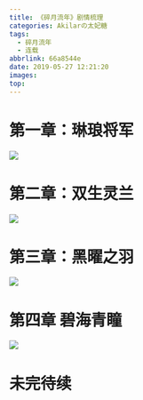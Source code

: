 ```yaml
---
title: 《碎月流年》剧情梳理
categories: Akilarの太妃糖
tags:
  - 碎月流年
  - 连载
abbrlink: 66a8544e
date: 2019-05-27 12:21:20
images:
top:
---
```


# 第一章：琳琅将军
![](https://akilar-1259097125.cos.ap-shanghai.myqcloud.com/%E3%80%8A%E7%A2%8E%E6%9C%88%E6%B5%81%E5%B9%B4%E3%80%8B%E5%89%A7%E6%83%85%E6%A2%B3%E7%90%86/%E3%80%8A%E7%90%B3%E7%90%85%E5%B0%86%E5%86%9B%E3%80%8B%20%E7%8B%AD%E4%B9%89%E7%A9%BA%E9%97%B4-%E8%BF%B7%E9%9B%BE%E5%B0%8F%E5%8C%BA.png)
# 第二章：双生灵兰
![](https://akilar-1259097125.cos.ap-shanghai.myqcloud.com/%E3%80%8A%E7%A2%8E%E6%9C%88%E6%B5%81%E5%B9%B4%E3%80%8B%E5%89%A7%E6%83%85%E6%A2%B3%E7%90%86/%E3%80%8A%E5%8F%8C%E7%94%9F%E7%81%B5%E5%85%B0%E3%80%8B%20%E7%8B%AD%E4%B9%89%E7%A9%BA%E9%97%B4-%E8%8E%AB%E6%AF%94%E4%B9%8C%E6%96%AF.png)
# 第三章：黑曜之羽
![](https://akilar-1259097125.cos.ap-shanghai.myqcloud.com/%E3%80%8A%E7%A2%8E%E6%9C%88%E6%B5%81%E5%B9%B4%E3%80%8B%E5%89%A7%E6%83%85%E6%A2%B3%E7%90%86/%E3%80%8A%E9%BB%91%E6%9B%9C%E4%B9%8B%E7%BE%BD%E3%80%8B%20%E7%8B%AD%E4%B9%89%E7%A9%BA%E9%97%B4-%E9%95%9C%E5%BD%B1%E6%A1%83%E6%BA%90.png)

# 第四章 碧海青瞳

![](https://akilar-1259097125.cos.ap-shanghai.myqcloud.com/%E3%80%8A%E7%A2%8E%E6%9C%88%E6%B5%81%E5%B9%B4%E3%80%8B%E5%89%A7%E6%83%85%E6%A2%B3%E7%90%86/%E3%80%8A%E7%A2%A7%E6%B5%B7%E9%9D%92%E7%9E%B3%E3%80%8B%20%E7%8B%AD%E4%B9%89%E7%A9%BA%E9%97%B4-%E4%B8%B4%E6%B5%B7%E4%B9%8B%E7%95%8C.png)
# 未完待续